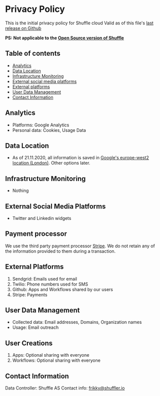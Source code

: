 # Privacy Policy
This is the initial privacy policy for Shuffle cloud
Valid as of this file's [last release on Github](https://github.com/frikky/shuffle-docs/blob/master/docs/privacy_policy.md)

**PS: Not applicable to the [Open Source version of Shuffle](https://github.com/frikky/shuffle)**

## Table of contents
* [Analytics](#analytics)
* [Data Location](#data_location)
* [Infrastructure Monitoring](#infrastructure_monitoring)
* [External social media platforms](#external_social_media_platforms)
* [External platforms](#external_platforms)
* [User Data Management](#user_data_management)
* [Contact Information](#contact_information)

## Analytics
* Platforms: Google Analytics
* Personal data: Cookies, Usage Data

## Data Location
* As of 21.11.2020, all information is saved in [Google's europe-west2 location (London)](https://cloud.google.com/compute/docs/regions-zones). Other options later. 

## Infrastructure Monitoring
* Nothing 

## External Social Media Platforms 
* Twitter and Linkedin widgets

## Payment processor
We use the third party payment processor [Stripe](https://stripe.com/us/privacy). We do not retain any of the information provided to them during a transaction.

## External Platforms 
1. Sendgrid: Emails used for email 
2. Twilio: Phone numbers used for SMS
3. Github: Apps and Workflows shared by our users
4. Stripe: Payments

## User Data Management
* Collected data: Email addresses, Domains, Organization names
* Usage: Email outreach 

## User Creations 
1. Apps: Optional sharing with everyone
2. Workflows: Optional sharing with everyone

## Contact Information
Data Controller: Shuffle AS
Contact info: frikky@shuffler.io
